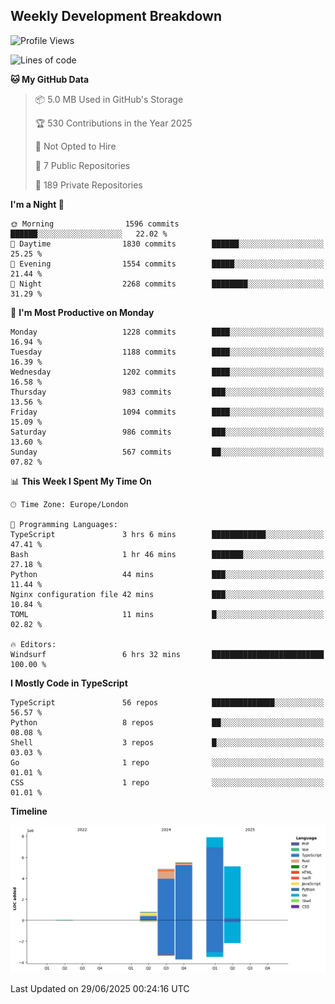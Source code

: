 


## Weekly Development Breakdown
<!--START_SECTION:waka-->
![Profile Views](http://img.shields.io/badge/Profile%20Views-0-blue)

![Lines of code](https://img.shields.io/badge/From%20Hello%20World%20I%27ve%20Written-24.2%20million%20lines%20of%20code-blue)

**🐱 My GitHub Data** 

> 📦 5.0 MB Used in GitHub's Storage 
 > 
> 🏆 530 Contributions in the Year 2025
 > 
> 🚫 Not Opted to Hire
 > 
> 📜 7 Public Repositories 
 > 
> 🔑 189 Private Repositories 
 > 
**I'm a Night 🦉** 

```text
🌞 Morning                1596 commits        ██████░░░░░░░░░░░░░░░░░░░   22.02 % 
🌆 Daytime                1830 commits        ██████░░░░░░░░░░░░░░░░░░░   25.25 % 
🌃 Evening                1554 commits        █████░░░░░░░░░░░░░░░░░░░░   21.44 % 
🌙 Night                  2268 commits        ████████░░░░░░░░░░░░░░░░░   31.29 % 
```
📅 **I'm Most Productive on Monday** 

```text
Monday                   1228 commits        ████░░░░░░░░░░░░░░░░░░░░░   16.94 % 
Tuesday                  1188 commits        ████░░░░░░░░░░░░░░░░░░░░░   16.39 % 
Wednesday                1202 commits        ████░░░░░░░░░░░░░░░░░░░░░   16.58 % 
Thursday                 983 commits         ███░░░░░░░░░░░░░░░░░░░░░░   13.56 % 
Friday                   1094 commits        ████░░░░░░░░░░░░░░░░░░░░░   15.09 % 
Saturday                 986 commits         ███░░░░░░░░░░░░░░░░░░░░░░   13.60 % 
Sunday                   567 commits         ██░░░░░░░░░░░░░░░░░░░░░░░   07.82 % 
```


📊 **This Week I Spent My Time On** 

```text
🕑︎ Time Zone: Europe/London

💬 Programming Languages: 
TypeScript               3 hrs 6 mins        ████████████░░░░░░░░░░░░░   47.41 % 
Bash                     1 hr 46 mins        ███████░░░░░░░░░░░░░░░░░░   27.18 % 
Python                   44 mins             ███░░░░░░░░░░░░░░░░░░░░░░   11.44 % 
Nginx configuration file 42 mins             ███░░░░░░░░░░░░░░░░░░░░░░   10.84 % 
TOML                     11 mins             █░░░░░░░░░░░░░░░░░░░░░░░░   02.82 % 

🔥 Editors: 
Windsurf                 6 hrs 32 mins       █████████████████████████   100.00 % 
```

**I Mostly Code in TypeScript** 

```text
TypeScript               56 repos            ██████████████░░░░░░░░░░░   56.57 % 
Python                   8 repos             ██░░░░░░░░░░░░░░░░░░░░░░░   08.08 % 
Shell                    3 repos             █░░░░░░░░░░░░░░░░░░░░░░░░   03.03 % 
Go                       1 repo              ░░░░░░░░░░░░░░░░░░░░░░░░░   01.01 % 
CSS                      1 repo              ░░░░░░░░░░░░░░░░░░░░░░░░░   01.01 % 
```



**Timeline**

![Lines of Code chart](https://raw.githubusercontent.com/mars-arch/mars-arch/main/assets/bar_graph.png)


 Last Updated on 29/06/2025 00:24:16 UTC
<!--END_SECTION:waka-->
